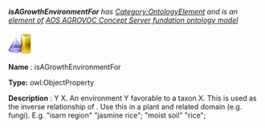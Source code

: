 ___isAGrowthEnvironmentFor__ 
 has
 [Category:OntologyElement](../../Category/OntologyElement "Category:OntologyElement") 
 and is an
 [element of](../../Property/ElementOf "Property:ElementOf") 
[AOS AGROVOC Concept Server fundation ontology model](../../Submissions/AOS_AGROVOC_Concept_Server_fundation_ontology_model "Submissions:AOS AGROVOC Concept Server fundation ontology model")_




  





[![ObjectProperty](../public/images/thumb/c/c3/ObjectProperty.gif/45px-ObjectProperty.gif)](../../Image/ObjectProperty.gif "ObjectProperty")


__Name__ 
 : isAGrowthEnvironmentFor
 



__Type:__ 
 owl:ObjectProperty
 



__Description__ 
 : Y <is a growth environment for> X. An environment Y favorable to a taxon X. This is used as the inverse relationship of <grows in>. Use this in a plant and related domain (e.g. fungi). E.g. "isarn region" <is a growth environment for> "jasmine rice"; "moist soil" <is a growth environment for> "rice";